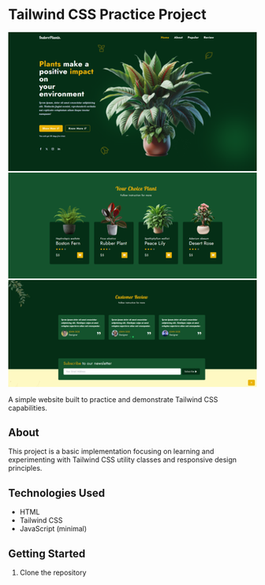 # Tailwind CSS Practice Project

![Homepage Screenshot](./screenshots/1.png)
![Products Page](./screenshots/2.png)
![Contact Form](./screenshots/3.png)

A simple website built to practice and demonstrate Tailwind CSS capabilities.

## About

This project is a basic implementation focusing on learning and experimenting with Tailwind CSS utility classes and responsive design principles.

## Technologies Used

- HTML
- Tailwind CSS
- JavaScript (minimal)

## Getting Started

1. Clone the repository
